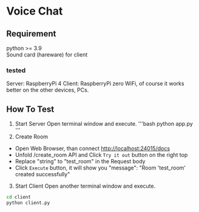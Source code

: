 # Voice Chat

## Requirement
python >= 3.9  
Sound card (hareware) for client  

### tested
Server: RaspberryPi 4
Client: RaspberryPi zero WiFi, of course it works better on the other devices, PCs. 

## How To Test
1. Start Server
Open terminal window and execute.
'''bash
python app.py
'''
2. Create Room  
- Open Web Browser, than connect [http://localhost:24015/docs](http://localhost:24015/docs)
- Unfold /create_room API and Click `Try it out` button on the right top
- Replace "string" to "test_room" in the Request body
- Click `Execute` button, it will show you "message": "Room 'test_room' created successfully"
3. Start Client
Open another terminal window and execute.
```bash
cd client
python client.py 
```
